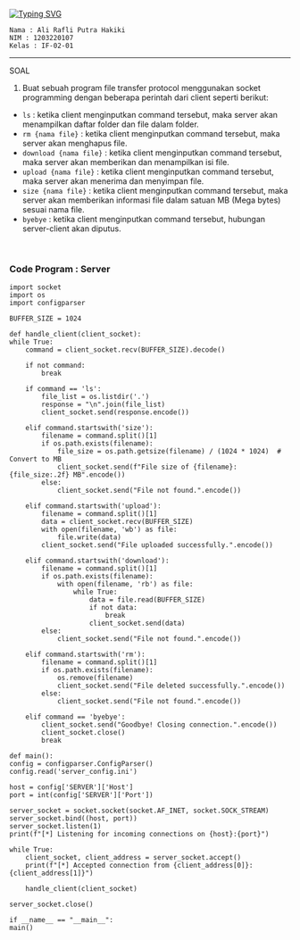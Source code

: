 <a href="https://git.io/typing-svg"><img src="https://readme-typing-svg.herokuapp.com?font=Bebas+Neue&weight=500&size=24&duration=7500&pause=500&color=8AE1F7&center=true&random=false&width=435&lines=Welcome+!!;Kanon's+GitHub+Repository;%F0%9F%94%A5+FTP+Socket+Programming+%F0%9F%94%A5" alt="Typing SVG" /></a>
```
Nama : Ali Rafli Putra Hakiki
NIM : 1203220107
Kelas : IF-02-01
```

<hr>

SOAL

1. Buat sebuah program file transfer protocol menggunakan socket programming dengan beberapa perintah dari client seperti berikut:
- `ls` : ketika client menginputkan command tersebut, maka server akan menampilkan daftar folder dan file dalam folder.
- `rm {nama file}` : ketika client menginputkan command tersebut, maka server akan menghapus file.
- `download {nama file}` : ketika client menginputkan command tersebut, maka server akan memberikan dan menampilkan isi file.
- `upload {nama file}` : ketika client menginputkan command tersebut, maka server akan menerima dan menyimpan file.
- `size {nama file}` : ketika client menginputkan command tersebut, maka server akan memberikan informasi file dalam satuan MB (Mega bytes) sesuai nama file.
- `byebye` : ketika client menginputkan command tersebut, hubungan server-client akan diputus.

<br>

### Code Program : Server 
    import socket
    import os
    import configparser

    BUFFER_SIZE = 1024

    def handle_client(client_socket):
    while True:
        command = client_socket.recv(BUFFER_SIZE).decode()
        
        if not command:
            break
        
        if command == 'ls':
            file_list = os.listdir('.')
            response = "\n".join(file_list)
            client_socket.send(response.encode())
        
        elif command.startswith('size'):
            filename = command.split()[1]
            if os.path.exists(filename):
                file_size = os.path.getsize(filename) / (1024 * 1024)  # Convert to MB
                client_socket.send(f"File size of {filename}: {file_size:.2f} MB".encode())
            else:
                client_socket.send("File not found.".encode())
        
        elif command.startswith('upload'):
            filename = command.split()[1]
            data = client_socket.recv(BUFFER_SIZE)
            with open(filename, 'wb') as file:
                file.write(data)
            client_socket.send("File uploaded successfully.".encode())
        
        elif command.startswith('download'):
            filename = command.split()[1]
            if os.path.exists(filename):
                with open(filename, 'rb') as file:
                    while True:
                        data = file.read(BUFFER_SIZE)
                        if not data:
                            break
                        client_socket.send(data)
            else:
                client_socket.send("File not found.".encode())
        
        elif command.startswith('rm'):
            filename = command.split()[1]
            if os.path.exists(filename):
                os.remove(filename)
                client_socket.send("File deleted successfully.".encode())
            else:
                client_socket.send("File not found.".encode())
        
        elif command == 'byebye':
            client_socket.send("Goodbye! Closing connection.".encode())
            client_socket.close()
            break

    def main():
    config = configparser.ConfigParser()
    config.read('server_config.ini')

    host = config['SERVER']['Host']
    port = int(config['SERVER']['Port'])

    server_socket = socket.socket(socket.AF_INET, socket.SOCK_STREAM)
    server_socket.bind((host, port))
    server_socket.listen(1)
    print(f"[*] Listening for incoming connections on {host}:{port}")

    while True:
        client_socket, client_address = server_socket.accept()
        print(f"[*] Accepted connection from {client_address[0]}:{client_address[1]}")

        handle_client(client_socket)

    server_socket.close()

    if __name__ == "__main__":
    main()
<br>


